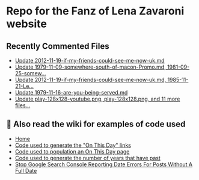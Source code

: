 # Repo for the Fanz of Lena Zavaroni website

## Recently Commented Files
<!-- BLOG-POST-LIST:START -->
- [Update 2012-11-19-if-my-friends-could-see-me-now-uk.md](https://github.com/FanzOfLenaZavaroni/fanzoflenazavaroni.github.io/commit/8ca05de42dfe3ef397beaadcd89bb508b7a59c3f)
- [Update 1979-11-09-somewhere-south-of-macon-Promo.md, 1981-09-25-somew…](https://github.com/FanzOfLenaZavaroni/fanzoflenazavaroni.github.io/commit/daa17dda565938fb8c7aa4dfb19ef8c086c7d832)
- [Update 2012-11-19-if-my-friends-could-see-me-now-uk.md, 1985-11-21-Le…](https://github.com/FanzOfLenaZavaroni/fanzoflenazavaroni.github.io/commit/79247f2f8bfccf95761574630c1e86d5948e64ab)
- [Update 1979-11-16-are-you-being-served.md](https://github.com/FanzOfLenaZavaroni/fanzoflenazavaroni.github.io/commit/503f7490b6b8648171168a23ae3176d420462796)
- [Update play-128x128-youtube.png, play-128x128.png, and 11 more files...](https://github.com/FanzOfLenaZavaroni/fanzoflenazavaroni.github.io/commit/5893d287ea31b9af8fb9e3d9ad7c58549496e005)
<!-- BLOG-POST-LIST:END -->

## :notebook: Also read the wiki for examples of code used
* [Home](https://github.com/FanzOfLenaZavaroni/fanzoflenazavaroni.github.io/wiki)
* [Code used to generate the "On This Day" links](https://github.com/FanzOfLenaZavaroni/fanzoflenazavaroni.github.io/wiki/On-This-Day-Code)
* [Code used to population an On This Day page](https://github.com/FanzOfLenaZavaroni/fanzoflenazavaroni.github.io/wiki/Code-used-to-population-an-On-This-Day-page)
* [Code used to generate the number of years that have past](https://github.com/FanzOfLenaZavaroni/fanzoflenazavaroni.github.io/wiki/Number-of-years-gone-by-code)
* [Stop Google Search Console Reporting Date Errors For Posts Without A Full Date](https://github.com/FanzOfLenaZavaroni/fanzoflenazavaroni.github.io/wiki/Stop-Google-Search-Console-Reporting-Date-Errors-For-Posts-Without-A-Full-Date)
